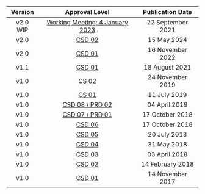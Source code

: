 | **Version** | **Approval Level** | **Publication Date** |
|:---:|:---:|:---:|
| v2.0 WIP | <a rel="noopener noreferrer" target="_blank" href="https://github.com/oasis-tcs/openc2-oc2ls/tree/working/">Working Meeting: 4 January 2023</a> | 22 September 2021 |
| v2.0 | <a rel="noopener noreferrer" target="_blank" href="https://docs.oasis-open.org/openc2/oc2ls/v2.0/csd02/oc2ls-v2.0-csd02.html">CSD 02</a> | 15 May 2024 |
| v2.0 | <a rel="noopener noreferrer" target="_blank" href="https://docs.oasis-open.org/openc2/oc2ls/v2.0/csd01/oc2ls-v2.0-csd01.html">CSD 01</a> | 16 November 2022 |
| v1.1 | <a rel="noopener noreferrer" target="_blank" href="https://docs.oasis-open.org/openc2/oc2ls/v1.1/csd01/oc2ls-v1.1-csd01.html" >CSD 01</a>  | 18 August 2021 |
| v1.0 | <a rel="noopener noreferrer" target="_blank" href="https://docs.oasis-open.org/openc2/oc2ls/v1.0/cs02/oc2ls-v1.0-cs02.html">CS 02</a>  | 24 November 2019 |
| v1.0 | <a rel="noopener noreferrer" target="_blank" href="https://docs.oasis-open.org/openc2/oc2ls/v1.0/cs01/oc2ls-v1.0-cs01.html">CS 01</a>  | 11 July 2019 |
| v1.0 | <a rel="noopener noreferrer" target="_blank" href="https://docs.oasis-open.org/openc2/oc2ls/v1.0/csprd02/oc2ls-v1.0-csprd02.html">CSD 08 / PRD 02</a>  | 04 April 2019 |
| v1.0 | <a rel="noopener noreferrer" target="_blank" href="https://docs.oasis-open.org/openc2/oc2ls/v1.0/csprd01/oc2ls-v1.0-csprd01.html">CSD 07 / PRD 01</a>  | 17 October 2018 |
| v1.0 | <a rel="noopener noreferrer" target="_blank" href="https://docs.oasis-open.org/openc2/oc2ls/v1.0/csd06/oc2ls-v1.0-csd06.html">CSD 06</a> | 17 October 2018 |
| v1.0 | <a rel="noopener noreferrer" target="_blank" href="https://docs.oasis-open.org/openc2/oc2ls/v1.0/csd05/oc2ls-v1.0-csd05.html">CSD 05</a>  | 20 July 2018 |
| v1.0 | <a rel="noopener noreferrer" target="_blank" href="https://docs.oasis-open.org/openc2/oc2ls/v1.0/csd04/oc2ls-v1.0-csd04.html">CSD 04</a>  | 31 May 2018 |
| v1.0 | <a rel="noopener noreferrer" target="_blank" href="https://docs.oasis-open.org/openc2/oc2ls/v1.0/csd03/oc2ls-v1.0-csd03.html">CSD 03</a>  | 03 April 2018 |
| v1.0 | <a rel="noopener noreferrer" target="_blank" href="https://docs.oasis-open.org/openc2/oc2ls/v1.0/csd02/oc2ls-v1.0-csd02.html">CSD 02</a>  | 14 February 2018 |
| v1.0 | <a rel="noopener noreferrer" target="_blank" href="https://docs.oasis-open.org/openc2/oc2ls/v1.0/csd01/oc2ls-v1.0-csd01.html">CSD 01</a>  | 14 November 2017 |